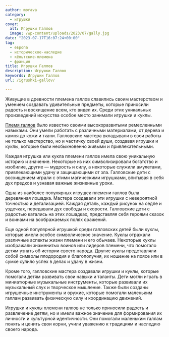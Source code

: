 ```yaml
---
author: morava
category:
  - игрушки
cover:
  alt: Игрушки Галлов
  image: /wp-content/uploads/2023/07/gally.jpg
date: "2023-07-17T16:07:24+00:00"
tag:
  - европа
  - историческое-наследие
  - кёльтские-племена
  - франция
title: Игрушки Галлов
description: Игрушки Галлов
keywords: Игрушки Галлов
url: /igrushki-gallov/

---
```

Живущие в древности племена галлов славились своим мастерством и умением создавать удивительные предметы, которые приносили радость и восхищение всем, кто видел их. Среди этих уникальных произведений искусства особое место занимали игрушки и куклы.

[Племя галлов](https://www.adora.ru/igrushki-kelty/190/) было известно своими высокоразвитыми ремесленными навыками. Они умели работать с различными материалами, от дерева и камня до кожи и ткани. Галловские мастера вкладывали в свои работы не только мастерство, но и частичку своей души, создавая игрушки и куклы, которые были необыкновенно живыми и привлекательными.

Каждая игрушка или кукла племени галлов имела свою уникальную историю и значение. Некоторые из них символизировали богатство и изобилие, другие — мудрость и силу, а некоторые служили амулетами, привлекающими удачу и защищающими от зла. Галловские дети с восхищением играли с этими магическими игрушками, впитывая в себя дух предков и узнавая важные жизненные уроки.

Одна из наиболее популярных игрушек племени галлов была деревянная лошадка. Мастера создавали эти игрушки с невероятной точностью и детализацией. Каждая деталь, каждый рисунок на седле и уздечках, передавали дух свободы и скорости. Галловские дети с радостью катались на этих лошадках, представляя себя героями сказок и воинами на воображаемых полях сражений.

Еще одной популярной игрушкой среди галловских детей были куклы, которые имели особое символическое значение. Куклы отражали различные аспекты жизни племени и его обычаев. Некоторые куклы изображали знаменитых воинов или лидеров племени, что помогало детям узнать об истории своего народа. Другие куклы представляли собой символы плодородия и благополучия, их ношение на поясе или в сумке сулило успех в делах и удачу в жизни.

Кроме того, галловские мастера создавали игрушки и куклы, которые помогали детям развивать свои навыки и таланты. Дети могли играть в миниатюрные музыкальные инструменты, которые развивали их музыкальный слух и творческое мышление. Также были созданы игрушечные инструменты и оружие, которые помогали маленьким галлам развивать физическую силу и координацию движений.

Игрушки и куклы племени галлов не только приносили радость и развлечение детям, но и имели важное значение для формирования их личности и культурной идентичности. Они помогали маленьким галлам понять и ценить свои корни, учили уважению к традициям и наследию своего народа.
